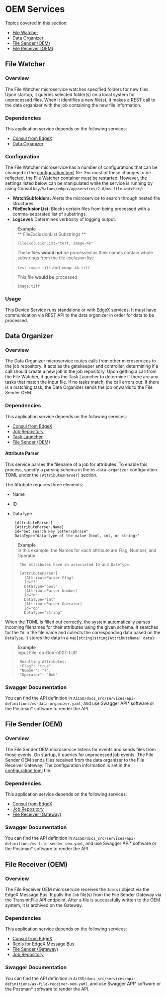 # OEM Services

Topics covered in this section:
-  [File Watcher](#file-watcher)
-  [Data Organizer](#data-organizer)
-  [File Sender (OEM)](#file-sender-oem)
-  [File Receiver (OEM)](#file-receiver-oem)

## File Watcher

### Overview
The File Watcher microservice watches specified folders for new files. Upon startup, it queries selected folder(s) on a local system for unprocessed files. When it identifies a new file(s), it makes a REST call to the data organizer with the job containing the new file information. 

### Dependencies
This application service depends on the following services:

- [Consul from EdgeX](https://docs.edgexfoundry.org/2.3/security/Ch-Secure-Consul/)
- [Data Organizer](#data-organizer)

### Configuration
The File Watcher microservice has a number of configurations that can be changed in the [configuration.toml](https://github.com/intel/AiCSD/blob/main/ms-file-watcher/res/configuration.toml) file. For most of these changes to be reflected, the File Watcher container must be restarted. However, the settings listed below can be manipulated while the service is running by using Consul `Key/Values/edgex/appservices/2.0/ms-file-watcher/`:

- **WatchSubfolders:** Alerts the microservice to search through nested file structures.
- **FileExclusionList:** Blocks certain files from being processed with a comma-separated list of substrings. 
- **LogLevel:** Determines verbosity of logging output.

> **Example**  
>    ** FileExclusionList Substrings **
>
>    `FileExclusionList="test, image-4k"`
>
>    These files **would not** be processed as their names contain whole substrings from the file exclusion list:
>
>    `test-image.tiff` and `image-4k.tiff` 
>
>    This file **would be** processed:
>    
>    `image.tiff`


### Usage
This Device Service runs standalone or with EdgeX services. It must have communication via REST API to the
data organizer in order for data to be processed.


## Data Organizer

### Overview
The Data Organizer microservice routes calls from other microservices to the job repository. It acts as the gatekeeper and controller, determining if a call should create a new job in the job repository. Upon getting a call from the File Watcher, it queries the Task Launcher to determine if there are any tasks that match the input file. If no tasks match, the call errors out. If there is a matching task, the Data Organizer sends the job onwards to the File Sender OEM.

### Dependencies
This application service depends on the following services:

- [Consul from EdgeX](https://docs.edgexfoundry.org/2.3/security/Ch-Secure-Consul/)
- [Job Repository](./gateway-services.md#job-repository)
- [Task Launcher](./gateway-services.md#task-launcher)
- [File Sender (OEM)](#file-sender-oem)

#### Attribute Parser

This service parses the filename of a job for attributes. To enable this process, specify a parsing schema in the `ms-data-organizer` configuration TOML under the `[AttributesParser]` section.

The Attribute requires three elements:

  - Name
  - ID
  - DataType

         [AttributeParser]
         [AttributeParser.Name]
         Id="Set search key letter/phrase"
         DataType="data type of the value (bool, int, or string)"

> **Example**  
> In this example, the Names for each attribute are Flag, Number, and Operator. 
>      
>      The attributes have an associated ID and DateType.
>
>      [AttributeParser]
>        [AttributeParser.Flag]
>        Id="f"
>        DataType="bool"
>        [AttributeParser.Number]
>        Id="n"
>        DataType="int"
>        [AttributeParser.Operator]
>        Id="op"
>        DataType="string"


When the TOML is filled out correctly, the system automatically parses incoming filenames for their attributes using the given schema.
It searches for the `Id` in the file name and collects the corresponding data based on the `DataType`. It stores the data in a `map[string]string{AttributeName: data}`:

> **Example**  
>      Input File: op-Bob-n007-f.tiff
>
>      Resulting Attributes:
>      "Flag": "true",
>      "Number": "7",
>      "Operator": "Bob"


### Swagger Documentation

You can find the API definition in `AiCSD/docs_src/services/api-definitions/ms-data-organizer.yaml`, and use Swagger API* software or the Postman* software to render the API.

<swagger-ui src="./api-definitions/ms-data-organizer.yaml"/>


## File Sender (OEM)

### Overview
The File Sender OEM microservice listens for events and sends files from those events. On startup, it queries for
unprocessed job events. The File Sender OEM sends files received from the data organizer to the 
File Receiver Gateway. The configuration information is set in the [configuration.toml](https://github.com/intel/AiCSD/blob/main/ms-file-sender-oem/res/configuration.toml) file.

### Dependencies
This application service depends on the following services:

- [Consul from EdgeX](https://docs.edgexfoundry.org/2.3/security/Ch-Secure-Consul/)
- [Job Repository](./gateway-services.md#job-repository)
- [File Receiver (Gateway)](./gateway-services.md#file-receiver-gateway)

### Swagger Documentation

You can find the API definition in `AiCSD/docs_src/services/api-definitions/ms-file-sender-oem.yaml`, and use Swagger API* software or the Postman* software to render the API.

<swagger-ui src="./api-definitions/ms-file-sender-oem.yaml"/>


## File Receiver (OEM)

### Overview
The File Receiver OEM microservice receives the `Job(s)` object via the EdgeX Message Bus.
It pulls the `Job` file(s) from the File Sender Gateway via the TransmitFile API endpoint.
After a file is successfully written to the OEM system, it is archived on the Gateway.

### Dependencies
This application service depends on the following services:

- [Consul from EdgeX](https://docs.edgexfoundry.org/2.3/security/Ch-Secure-Consul/)
- [Redis for EdgeX Message Bus](https://docs.edgexfoundry.org/2.3/microservices/general/messagebus/#redis-pubsub)
- [File Sender (Gateway)](./gateway-services.md#file-sender-gateway)
- [Job Repository](./gateway-services.md#job-repository)

### Swagger Documentation

You can find the API definition in `AiCSD/docs_src/services/api-definitions/as-file-receiver-oem.yaml`, and use Swagger API* software or the Postman* software to render the API.

<swagger-ui src="./api-definitions/as-file-receiver-oem.yaml"/>




